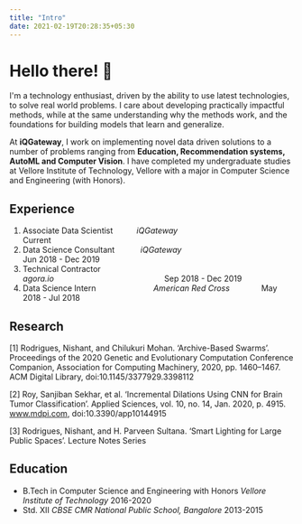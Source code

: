 ```yaml
---
title: "Intro"
date: 2021-02-19T20:28:35+05:30
---
```

# Hello there! :wave:
I'm a technology enthusiast, driven by the ability to use latest technologies, to solve real world problems. I care about developing practically impactful methods, while at the same understanding why the methods work, and the foundations for building models that learn and generalize.

At **iQGateway**, I work on implementing novel data driven solutions to a number of problems ranging from **Education, Recommendation systems, AutoML and Computer Vision**. I have completed my undergraduate studies at Vellore Institute of Technology, Vellore with a major in Computer Science and Engineering (with Honors).

## Experience
 1. Associate Data Scientist   *iQGateway*             Current
 2. Data Science Consultant    *iQGateway*             Jun 2018 - Dec 2019
 3. Technical Contractor       *agora.io*              Sep 2018 - Dec 2019
 4. Data Science Intern        *American Red Cross*    May 2018 - Jul 2018

## Research
[1] Rodrigues, Nishant, and Chilukuri Mohan. ‘Archive-Based Swarms’. Proceedings of the 2020 Genetic and Evolutionary Computation Conference Companion, Association for Computing Machinery, 2020, pp. 1460–1467. ACM Digital Library, doi:10.1145/3377929.3398112

[2] Roy, Sanjiban Sekhar, et al. ‘Incremental Dilations Using CNN for Brain Tumor Classification’. Applied Sciences, vol. 10, no. 14, Jan. 2020, p. 4915. www.mdpi.com, doi:10.3390/app10144915

[3] Rodrigues, Nishant, and H. Parveen Sultana. ‘Smart Lighting for Large Public Spaces’. Lecture Notes Series

## Education
 - B.Tech in Computer Science and Engineering with Honors *Vellore Institute of Technology* 2016-2020
 - Std. XII *CBSE CMR National Public School, Bangalore* 2013-2015
